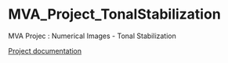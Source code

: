 # MVA_Project_TonalStabilization
MVA Projec : Numerical Images - Tonal Stabilization

[Project documentation](https://github.com/Al-th/MVA_Project_TonalStabilization/blob/master/Report/THIS_Alexandre_TonalStabilisation.pdf)

